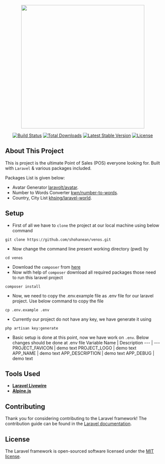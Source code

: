 <p align="center"><a href="https://laravel.com" target="_blank"><img src="https://raw.githubusercontent.com/laravel/art/master/logo-lockup/5%20SVG/2%20CMYK/1%20Full%20Color/laravel-logolockup-cmyk-red.svg" width="400"></a></p>

<p align="center">
<a href="https://travis-ci.org/laravel/framework"><img src="https://travis-ci.org/laravel/framework.svg" alt="Build Status"></a>
<a href="https://packagist.org/packages/laravel/framework"><img src="https://img.shields.io/packagist/dt/laravel/framework" alt="Total Downloads"></a>
<a href="https://packagist.org/packages/laravel/framework"><img src="https://img.shields.io/packagist/v/laravel/framework" alt="Latest Stable Version"></a>
<a href="https://packagist.org/packages/laravel/framework"><img src="https://img.shields.io/packagist/l/laravel/framework" alt="License"></a>
</p>

## About This Project

This is project is the ultimate Point of Sales (POS) everyone looking for. Built with `Laravel` & various packages included.

Packages List is given below:

- Avatar Generator [laravolt/avatar](https://github.com/laravolt/avatar).
- Number to Words Converter [kwn/number-to-words](https://github.com/kwn/number-to-words).
- Country, City List [khsing/laravel-world](https://github.com/khsing/laravel-world).



## Setup

- First of all we have to `clone` the project at our local machine using below command
```
git clone https://github.com/shohanean/venos.git
```
- Now change the command line present working directory (pwd) by
```
cd venos
```
- Download the `composer` from [here](https://getcomposer.org/download/)
- Now with help of `composer` download all required packages those need to run this laravel project
```
composer install
```
- Now, we need to copy the .env.example file as .env file for our laravel project. Use below command to copy the file
```
cp .env.example .env
```
- Currently our project do not have any key, we have generate it using
```
php artisan key:generate
```
- Basic setup is done at this point, now we have work on `.env`. Below changes should be done at .env file
Variable Name | Description
--- | ---
PROJECT_FAVICON | demo text
PROJECT_LOGO | demo text
APP_NAME | demo text
APP_DESCRIPTION | demo text
APP_DEBUG | demo text

## Tools Used

- **[Laravel Livewire](https://laravel-livewire.com/)**
- **[Alpine.js](https://alpinejs.dev/)**

## Contributing

Thank you for considering contributing to the Laravel framework! The contribution guide can be found in the [Laravel documentation](https://laravel.com/docs/contributions).

## License

The Laravel framework is open-sourced software licensed under the [MIT license](https://opensource.org/licenses/MIT).
